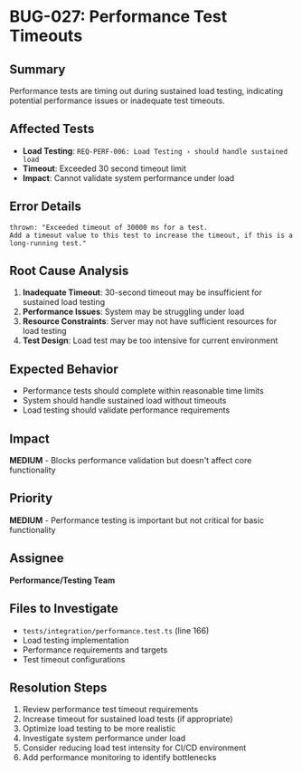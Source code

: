 # BUG-027: Performance Test Timeouts

## Summary
Performance tests are timing out during sustained load testing, indicating potential performance issues or inadequate test timeouts.

## Affected Tests
- **Load Testing**: `REQ-PERF-006: Load Testing › should handle sustained load`
- **Timeout**: Exceeded 30 second timeout limit
- **Impact**: Cannot validate system performance under load

## Error Details
```
thrown: "Exceeded timeout of 30000 ms for a test.
Add a timeout value to this test to increase the timeout, if this is a long-running test."
```

## Root Cause Analysis
1. **Inadequate Timeout**: 30-second timeout may be insufficient for sustained load testing
2. **Performance Issues**: System may be struggling under load
3. **Resource Constraints**: Server may not have sufficient resources for load testing
4. **Test Design**: Load test may be too intensive for current environment

## Expected Behavior
- Performance tests should complete within reasonable time limits
- System should handle sustained load without timeouts
- Load testing should validate performance requirements

## Impact
**MEDIUM** - Blocks performance validation but doesn't affect core functionality

## Priority
**MEDIUM** - Performance testing is important but not critical for basic functionality

## Assignee
**Performance/Testing Team**

## Files to Investigate
- `tests/integration/performance.test.ts` (line 166)
- Load testing implementation
- Performance requirements and targets
- Test timeout configurations

## Resolution Steps
1. Review performance test timeout requirements
2. Increase timeout for sustained load tests (if appropriate)
3. Optimize load testing to be more realistic
4. Investigate system performance under load
5. Consider reducing load test intensity for CI/CD environment
6. Add performance monitoring to identify bottlenecks
